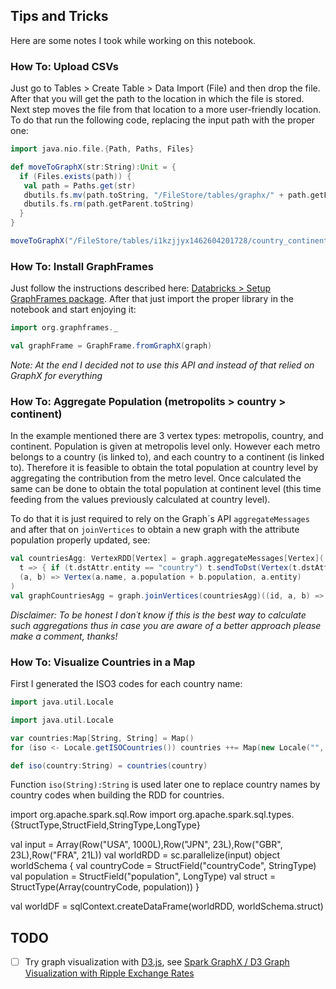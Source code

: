## Tips and Tricks

Here are some notes I took while working on this notebook.

### How To: Upload CSVs

Just go to Tables > Create Table > Data Import (File) and then drop the file. After that you will get the path to the location in which the file is stored. Next step moves the file from that location to a more user-friendly location. To do that run the following code, replacing the input path with the proper one:
 
```scala
import java.nio.file.{Path, Paths, Files}

def moveToGraphX(str:String):Unit = {
  if (Files.exists(path)) {
   val path = Paths.get(str)
   dbutils.fs.mv(path.toString, "/FileStore/tables/graphx/" + path.getFileName)
   dbutils.fs.rm(path.getParent.toString)
  }
}

moveToGraphX("/FileStore/tables/i1kzjjyx1462604201728/country_continent.csv")
```

### How To: Install GraphFrames

Just follow the instructions described here: [Databricks > Setup GraphFrames package](http://cdn2.hubspot.net/hubfs/438089/notebooks/help/Setup_graphframes_package.html). After that just import the proper library in the notebook and start enjoying it:

```scala
import org.graphframes._

val graphFrame = GraphFrame.fromGraphX(graph)
```

*Note: At the end I decided not to use this API and instead of that relied on GraphX for everything*

### How To: Aggregate Population (metropolits > country > continent)

In the example mentioned there are 3 vertex types: metropolis, country, and continent. Population is given at metropolis level only. However each metro belongs to a country (is linked to), and each country to a continent (is linked to). Therefore it is feasible to obtain the total population at country level by aggregating the contribution from the metro level. Once calculated the same can be done to obtain the total population at continent level (this time feeding from the values previously calculated at country level).

To do that it is just required to rely on the Graph´s API `aggregateMessages` and after that on `joinVertices` to obtain a new graph with the attribute population properly updated, see:

```scala
val countriesAgg: VertexRDD[Vertex] = graph.aggregateMessages[Vertex](
  t => { if (t.dstAttr.entity == "country") t.sendToDst(Vertex(t.dstAttr.name, t.srcAttr.population, t.dstAttr.entity)) },
  (a, b) => Vertex(a.name, a.population + b.population, a.entity)
)
val graphCountriesAgg = graph.joinVertices(countriesAgg)((id, a, b) => b) // here we are making a "replacement"
```

*Disclaimer: To be honest I don´t know if this is the best way to calculate such aggregations thus in case you are aware of a better approach please make a comment, thanks!*

### How To: Visualize Countries in a Map

First I generated the ISO3 codes for each country name:

```scala
import java.util.Locale

import java.util.Locale

var countries:Map[String, String] = Map()
for (iso <- Locale.getISOCountries()) countries ++= Map(new Locale("", iso).getDisplayCountry() -> new Locale("", iso).getISO3Country())

def iso(country:String) = countries(country)
```

Function `iso(String):String` is used later one to replace country names by country codes when building the RDD for countries.

import org.apache.spark.sql.Row
import org.apache.spark.sql.types.{StructType,StructField,StringType,LongType}

val input = Array(Row("USA", 1000L),Row("JPN", 23L),Row("GBR", 23L),Row("FRA", 21L))
val worldRDD = sc.parallelize(input)
object worldSchema {
      val countryCode = StructField("countryCode", StringType)
      val population = StructField("population", LongType)
      val struct = StructType(Array(countryCode, population))
}

val worldDF = sqlContext.createDataFrame(worldRDD, worldSchema.struct)

## TODO

- [ ] Try graph visualization with [D3.js](https://d3js.org/), see [Spark GraphX / D3 Graph Visualization with Ripple Exchange Rates](https://docs.cloud.databricks.com/docs/latest/databricks_guide/09%20Spark%20GraphX/1%20D3%20Graph%20Visualization%20with%20Ripple%20Exchange%20Rates.html) 
